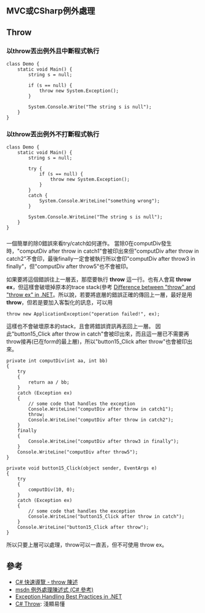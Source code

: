 MVC或CSharp例外處理
------


## Throw

### 以throw丟出例外且中斷程式執行

	class Demo {
	    static void Main() {
	        string s = null;
	 
	        if (s == null) {
	            throw new System.Exception();
	        }
	 
	        System.Console.Write("The string s is null"); 
	    }
	}

### 以throw丟出例外不打斷程式執行

	class Demo {
	    static void Main() {
	        string s = null;
	         
	        try {
	            if (s == null) {
	                throw new System.Exception();
	            }
	        }
	        catch {
	            System.Console.WriteLine("something wrong");
	        }
	 
	        System.Console.WriteLine("The string s is null"); 
	    }
	}

###
一個簡單的除0錯誤來看try/catch如何運作。
當除0在computDiv發生時，"computDiv after throw in catch1"會被印出來但"computDiv after throw in catch2"不會印，最後finally一定會被執行所以會印"computDiv after throw3 in finally"，但"computDiv after throw5"也不會被印。

如果要將這個錯誤往上一層丟，那麼要執行 **throw** 這一行。也有人會寫 **throw ex**，但這樣會破壞掉原本的trace stack(參考 [Difference between "throw" and "throw ex" in .NET](http://geekswithblogs.net/sdorman/archive/2007/08/20/Difference-between-quotthrowquot-and-quotthrow-exquot-in-.NET.aspx)。所以說，若要將底層的錯誤正確的傳回上一層，最好是用 **throw**，但若是要加入客製化的訊息，可以用

	throw new ApplicationException("operation failed!", ex);
這樣也不會破壞原本的stack，且會將錯誤資訊再丟回上一層。 因此"button15_Click after throw in catch"會被印出來，而且這一層已不需要再throw接再(已在form的最上層)，所以"button15_Click after throw"也會被印出來。


    private int computDiv(int aa, int bb)
    {
        try
        {
            return aa / bb;
        }
        catch (Exception ex)
        {
            // some code that handles the exception
            Console.WriteLine("computDiv after throw in catch1");
            throw;
            Console.WriteLine("computDiv after throw in catch2");
        }
        finally
        {
            Console.WriteLine("computDiv after throw3 in finally");
        }
        Console.WriteLine("computDiv after throw5");
    }

    private void button15_Click(object sender, EventArgs e)
    {
        try
        {
            computDiv(10, 0);
        }
        catch (Exception ex)
        {
            // some code that handles the exception
            Console.WriteLine("button15_Click after throw in catch");
        }
        Console.WriteLine("button15_Click after throw");
    }

所以只要上層可以處理，throw可以一直丟，但不可使用 throw ex。

## 參考
* [C# 快速導覽 - throw 陳述](http://pydoing.blogspot.tw/2013/06/Csharp-throw.html)
* [msdn 例外處理陳述式 (C# 參考)](http://msdn.microsoft.com/zh-tw/library/s7fekhdy%28v=vs.80%29.aspx)
* [Exception Handling Best Practices in .NET](http://www.codeproject.com/Articles/9538/Exception-Handling-Best-Practices-in-NET#LogException.ToString%28%29;neverlogonlyException.Message11)
* [C# Throw](http://www.dotnetperls.com/throw): 淺顯易懂